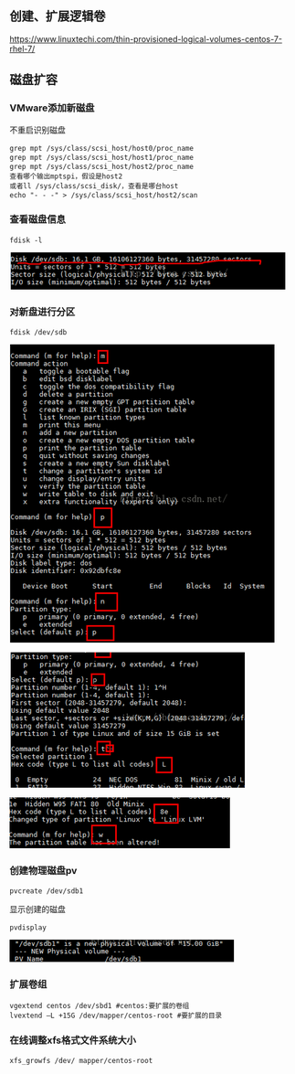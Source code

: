 ## 创建、扩展逻辑卷
<https://www.linuxtechi.com/thin-provisioned-logical-volumes-centos-7-rhel-7/>

## 磁盘扩容

### VMware添加新磁盘
不重启识别磁盘
```shell
grep mpt /sys/class/scsi_host/host0/proc_name
grep mpt /sys/class/scsi_host/host1/proc_name
grep mpt /sys/class/scsi_host/host2/proc_name
查看哪个输出mptspi，假设是host2
或者ll /sys/class/scsi_disk/，查看是哪台host
echo "- - -" > /sys/class/scsi_host/host2/scan
```

### 查看磁盘信息
```shell
fdisk -l
```
![disk-1](img/disk-1.png)

### 对新盘进行分区
```shell
fdisk /dev/sdb
```
![disk-2](img/disk-2.png)

![disk-3](img/disk-3.png)

![disk-4](img/disk-4.png)

### 创建物理磁盘pv
```shell
pvcreate /dev/sdb1
```
显示创建的磁盘
```shell
pvdisplay
```
![disk-5](img/disk-5.png)


### 扩展卷组
```shell
vgextend centos /dev/sbd1 #centos:要扩展的卷组
lvextend –L +15G /dev/mapper/centos-root #要扩展的目录
```

### 在线调整xfs格式文件系统大小
```shell
xfs_growfs /dev/ mapper/centos-root
```